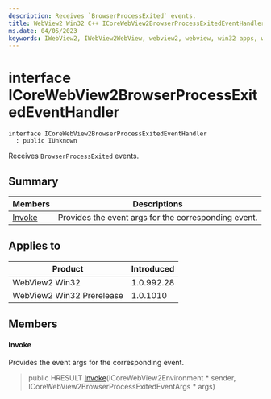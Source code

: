 ```yaml
---
description: Receives `BrowserProcessExited` events.
title: WebView2 Win32 C++ ICoreWebView2BrowserProcessExitedEventHandler
ms.date: 04/05/2023
keywords: IWebView2, IWebView2WebView, webview2, webview, win32 apps, win32, edge, ICoreWebView2, ICoreWebView2Controller, browser control, edge html, ICoreWebView2BrowserProcessExitedEventHandler
---
```


# interface ICoreWebView2BrowserProcessExitedEventHandler

```
interface ICoreWebView2BrowserProcessExitedEventHandler
  : public IUnknown
```

Receives `BrowserProcessExited` events.

## Summary

 Members                        | Descriptions
--------------------------------|---------------------------------------------
[Invoke](#invoke) | Provides the event args for the corresponding event.

## Applies to

Product                         | Introduced
--------------------------------|---------------------------------------------
WebView2 Win32            |    1.0.992.28
WebView2 Win32 Prerelease |    1.0.1010

## Members

#### Invoke

Provides the event args for the corresponding event.

> public HRESULT [Invoke](#invoke)(ICoreWebView2Environment * sender, ICoreWebView2BrowserProcessExitedEventArgs * args)


